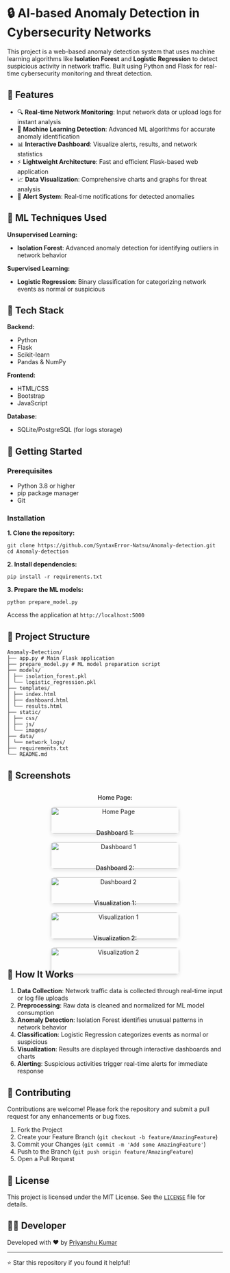 # 🔒 AI-based Anomaly Detection in Cybersecurity Networks

This project is a web-based anomaly detection system that uses machine learning algorithms like **Isolation Forest** and **Logistic Regression** to detect suspicious activity in network traffic. Built using Python and Flask for real-time cybersecurity monitoring and threat detection.

## 📌 Features

- 🔍 **Real-time Network Monitoring**: Input network data or upload logs for instant analysis
- 🤖 **Machine Learning Detection**: Advanced ML algorithms for accurate anomaly identification
- 📊 **Interactive Dashboard**: Visualize alerts, results, and network statistics
- ⚡ **Lightweight Architecture**: Fast and efficient Flask-based web application
- 📈 **Data Visualization**: Comprehensive charts and graphs for threat analysis
- 🚨 **Alert System**: Real-time notifications for detected anomalies

## 💠 ML Techniques Used

**Unsupervised Learning:**
- **Isolation Forest**: Advanced anomaly detection for identifying outliers in network behavior

**Supervised Learning:**
- **Logistic Regression**: Binary classification for categorizing network events as normal or suspicious

## 🚀 Tech Stack

**Backend:**
- Python
- Flask
- Scikit-learn
- Pandas & NumPy

**Frontend:**
- HTML/CSS
- Bootstrap
- JavaScript

**Database:**
- SQLite/PostgreSQL (for logs storage)

## 🔧 Getting Started

### Prerequisites
- Python 3.8 or higher
- pip package manager
- Git

### Installation

**1. Clone the repository:**
```
git clone https://github.com/SyntaxError-Natsu/Anomaly-detection.git
cd Anomaly-detection
```

**2. Install dependencies:**
```
pip install -r requirements.txt
```

**3. Prepare the ML models:**
```
python prepare_model.py
```

Access the application at `http://localhost:5000`

## 📁 Project Structure
```
Anomaly-Detection/
├── app.py # Main Flask application
├── prepare_model.py # ML model preparation script
├── models/
│ ├── isolation_forest.pkl
│ └── logistic_regression.pkl
├── templates/
│ ├── index.html
│ ├── dashboard.html
│ └── results.html
├── static/
│ ├── css/
│ ├── js/
│ └── images/
├── data/
│ └── network_logs/
├── requirements.txt
└── README.md
```

## 📸 Screenshots

<div style="display: flex; justify-content: center; flex-wrap: wrap; gap: 20px; margin-top: 20px;">
  <div style="width: 300px; text-align: center;">
    <p style="margin-top: 10px; font-weight: 500; text-align: center;">Home Page:</p>
    <img src="https://github.com/user-attachments/assets/1e2f43a4-471e-4f16-9a37-697a1669deb4" alt="Home Page" style="width: 100%; border-radius: 8px; box-shadow: 0 4px 8px rgba(0,0,0,0.1);">
  </div>
  <div style="width: 300px; text-align: center;">
    <p style="margin-top: 10px; font-weight: 500; text-align: center;">Dashboard 1:</p>
    <img src="https://github.com/user-attachments/assets/5ecd261c-03ff-4cfb-a9ab-928506479201" alt="Dashboard 1" style="width: 100%; border-radius: 8px; box-shadow: 0 4px 8px rgba(0,0,0,0.1);">
  </div>
  <div style="width: 300px; text-align: center;">
    <p style="margin-top: 10px; font-weight: 500; text-align: center;">Dashboard 2:</p>
    <img src="https://github.com/user-attachments/assets/d52712b1-bc3e-4cd1-ba5e-c4817f996fe6" alt="Dashboard 2" style="width: 100%; border-radius: 8px; box-shadow: 0 4px 8px rgba(0,0,0,0.1);">
  </div>
  <div style="width: 300px; text-align: center;">
    <p style="margin-top: 10px; font-weight: 500; text-align: center;">Visualization 1:</p>
    <img src="https://github.com/user-attachments/assets/1cb88c20-3719-4ff4-a593-e8a94cb77ad8" alt="Visualization 1" style="width: 100%; border-radius: 8px; box-shadow: 0 4px 8px rgba(0,0,0,0.1);">
  </div>
  <div style="width: 300px; text-align: center;">
    <p style="margin-top: 10px; font-weight: 500; text-align: center;">Visualization 2:</p>
    <img src="https://github.com/user-attachments/assets/65183176-c29a-46b5-9282-3f0de31e1c8c" alt="Visualization 2" style="width: 100%; border-radius: 8px; box-shadow: 0 4px 8px rgba(0,0,0,0.1);">
  </div>
</div>

## 🔬 How It Works

1. **Data Collection**: Network traffic data is collected through real-time input or log file uploads
2. **Preprocessing**: Raw data is cleaned and normalized for ML model consumption
3. **Anomaly Detection**: Isolation Forest identifies unusual patterns in network behavior
4. **Classification**: Logistic Regression categorizes events as normal or suspicious
5. **Visualization**: Results are displayed through interactive dashboards and charts
6. **Alerting**: Suspicious activities trigger real-time alerts for immediate response

## 🤝 Contributing

Contributions are welcome! Please fork the repository and submit a pull request for any enhancements or bug fixes.

1. Fork the Project
2. Create your Feature Branch (`git checkout -b feature/AmazingFeature`)
3. Commit your Changes (`git commit -m 'Add some AmazingFeature'`)
4. Push to the Branch (`git push origin feature/AmazingFeature`)
5. Open a Pull Request

## 📄 License

This project is licensed under the MIT License. See the [`LICENSE`](LICENSE) file for details.

## 👨‍💻 Developer

Developed with ❤️ by [Priyanshu Kumar](https://github.com/SyntaxError-Natsu)

---

⭐ Star this repository if you found it helpful!
